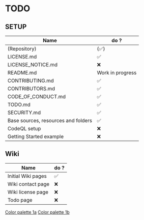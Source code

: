 # TODO

## SETUP

| Name                                  | do ?                  |
| -------                               | ------------------    |
| (Repository)                          | (:white_check_mark:)  |
| LICENSE.md                            | :white_check_mark:    |
| LICENSE_NOTICE.md                     | :x:    |
| README.md                             | Work in progress    |
| CONTRIBUTING.md                       | :white_check_mark:    |
| CONTRIBUTORS.md                       | :white_check_mark:    |
| CODE_OF_CONDUCT.md                    | :white_check_mark:    |
| TODO.md                               | :white_check_mark:    |
| SECURITY.md                           | :white_check_mark:    |
| Base sources, resources and folders   | :white_check_mark:    |
| CodeQL setup                          | :x:                   |
| Getting Started example               | :x:                   |

## Wiki

| Name                                  | do ?                  |
| -------                               | ------------------    |
| Initial Wiki pages                    | :white_check_mark:    |
| Wiki contact page                     | :x:                   |
| Wiki license page                     | :x:                   |
| Todo page                             | :x:                   |

[Color palette 1a](https://coolors.co/add8e6-e6bbad-083d77-da4167-6a3e37)
[Color palette 1b](https://coolors.co/26677d-e6bbad-083d77-da4167-6a3e37)
